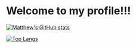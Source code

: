 # Welcome to my profile!!!

[![Matthew's GitHub stats](https://github-readme-stats.vercel.app/api?username=Programbeginner2120&show_icons=true&theme=tokyonight)](https://github.com/Programbeginner2120/github-readme-stats)

[![Top Langs](https://github-readme-stats.vercel.app/api/top-langs/?username=Programbeginner2120&show_icons=true&theme=tokyonight)](https://github.com/Programbeginner2120/github-readme-stats)


<!--
**Programbeginner2120/Programbeginner2120** is a ✨ _special_ ✨ repository because its `README.md` (this file) appears on your GitHub profile.

Here are some ideas to get you started:

- 🔭 I’m currently working on ...
- 🌱 I’m currently learning ...
- 👯 I’m looking to collaborate on ...
- 🤔 I’m looking for help with ...
- 💬 Ask me about ...
- 📫 How to reach me: ...
- 😄 Pronouns: ...
- ⚡ Fun fact: ...
-->
